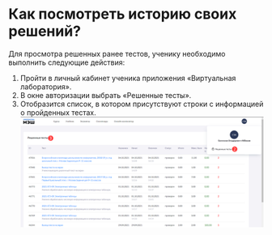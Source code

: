 # Как посмотреть историю своих решений?

Для просмотра решенных ранее тестов, ученику необходимо выполнить следующие действия:

1. Пройти в личный кабинет ученика приложения «Виртуальная лаборатория».
2. В окне авторизации выбрать «Решенные тесты».
3. Отобразится список, в котором присутствуют строки с информацией о пройденных тестах.
![решенные тесты](../_images/01-for-students/22.png)

